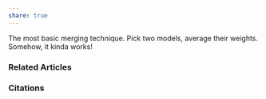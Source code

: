 ```yaml
---
share: true
---
```


The most basic merging technique. Pick two models, average their weights. Somehow, it kinda works!

### Related Articles

### Citations

